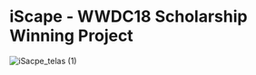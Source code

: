 # iScape - WWDC18 Scholarship Winning Project

![iSacpe_telas (1)](https://user-images.githubusercontent.com/32301836/58915329-24906e00-86f7-11e9-9697-24eae805ffd4.png)
